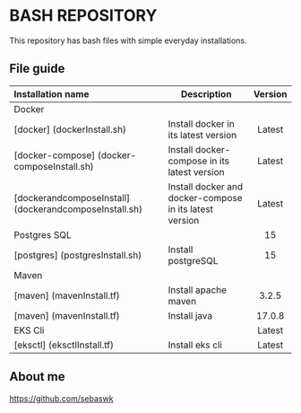 # BASH REPOSITORY
This repository has bash files with simple everyday installations.


## File guide
| Installation name | Description | Version |
|:------|-------------|:----:|
| Docker |  |  |
| [docker] (dockerInstall.sh) | Install docker in its latest version | Latest |
| [docker-compose] (docker-composeInstall.sh) | Install docker-compose in its latest version | Latest |
| [dockerandcomposeInstall] (dockerandcomposeInstall.sh) | Install docker and docker-compose in its latest version | Latest |
| Postgres SQL |  | 15 |
| [postgres] (postgresInstall.sh) | Install postgreSQL | 15 |
| Maven |  |  |
| [maven] (mavenInstall.tf) | Install apache maven | 3.2.5 |
| [maven] (mavenInstall.tf) | Install java | 17.0.8 |
| EKS Cli |  | Latest |
| [eksctl] (eksctlInstall.tf) | Install eks cli | Latest |


## About me
https://github.com/sebaswk